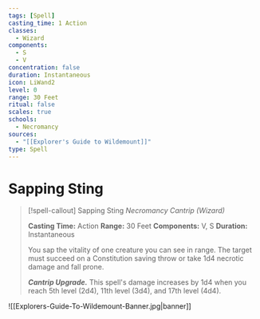 ```yaml
---
tags: [Spell]
casting_time: 1 Action
classes:
  - Wizard
components:
  - S
  - V
concentration: false
duration: Instantaneous
icon: LiWand2
level: 0
range: 30 Feet
ritual: false
scales: true
schools:
  - Necromancy
sources:
  - "[[Explorer's Guide to Wildemount]]"
type: Spell
---
```

# Sapping Sting
>[!spell-callout] Sapping Sting
>_Necromancy Cantrip (Wizard)_
>
>**Casting Time:** Action
>**Range:** 30 Feet
>**Components:** V, S
>**Duration:** Instantaneous
>
>You sap the vitality of one creature you can see in range. The target must succeed on a Constitution saving throw or take 1d4 necrotic damage and fall prone.
>
>**_Cantrip Upgrade._** This spell's damage increases by 1d4 when you reach 5th level (2d4), 11th level (3d4), and 17th level (4d4).

![[Explorers-Guide-To-Wildemount-Banner.jpg|banner]]